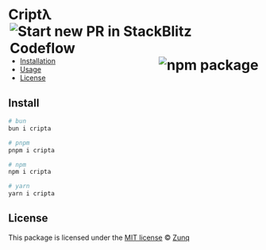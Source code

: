 <h1 align="left">Criptλ<br/><a href="https://pr.new/attla/cripta"><img align="right" src="https://developer.stackblitz.com/img/start_pr_dark_small.svg" alt="Start new PR in StackBlitz Codeflow"></a><a href="https://npmjs.com/package/cripta"><img align="right" src="https://img.shields.io/npm/v/cripta.svg" alt="npm package"></a></h1>
<br/>

- [Installation](#install)
- [Usage](#usage)
- [License](#license)

## Install

```bash
# bun
bun i cripta

# pnpm
pnpm i cripta

# npm
npm i cripta

# yarn
yarn i cripta
```

## License

This package is licensed under the [MIT license](https://github.com/attla/cripta/blob/main/LICENSE) © [Zunq](https://zunq.com)
